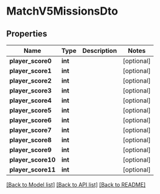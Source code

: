 # MatchV5MissionsDto

## Properties
Name | Type | Description | Notes
------------ | ------------- | ------------- | -------------
**player_score0** | **int** |  | [optional] 
**player_score1** | **int** |  | [optional] 
**player_score2** | **int** |  | [optional] 
**player_score3** | **int** |  | [optional] 
**player_score4** | **int** |  | [optional] 
**player_score5** | **int** |  | [optional] 
**player_score6** | **int** |  | [optional] 
**player_score7** | **int** |  | [optional] 
**player_score8** | **int** |  | [optional] 
**player_score9** | **int** |  | [optional] 
**player_score10** | **int** |  | [optional] 
**player_score11** | **int** |  | [optional] 

[[Back to Model list]](../README.md#documentation-for-models) [[Back to API list]](../README.md#documentation-for-api-endpoints) [[Back to README]](../README.md)


